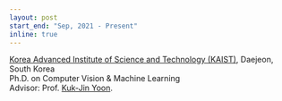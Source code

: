 ```yaml
---
layout: post
start_end: "Sep, 2021 - Present"
inline: true
---
```


[Korea Advanced Institute of Science and Technology (KAIST)](https://www.kaist.ac.kr), Daejeon, South Korea \
Ph.D. on Computer Vision & Machine Learning \
Advisor: Prof. [Kuk-Jin Yoon](https://sites.google.com/site/kjyoon/).
